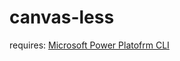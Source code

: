 # canvas-less

requires: [Microsoft Power Platofrm CLI](https://docs.microsoft.com/en-us/power-apps/developer/data-platform/powerapps-cli)
